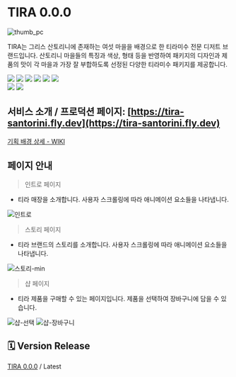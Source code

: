 # TIRA 0.0.0

![thumb_pc](https://github.com/yjglab/tira-santorini/assets/70316567/13fcff9d-59a0-476c-a233-30e3a9c3a2c7)

TIRA는 그리스 산토리니에 존재하는 여섯 마을을 배경으로 한 티라미수 전문 디저트 브랜드입니다.
산토리니 마을들의 특징과 색상, 형태 등을 반영하여 패키지의 디자인과 제품의 맛이 각 마을과 가장 잘 부합하도록
선정된 다양한 티라미수 패키지를 제공합니다.

<div> 
<img src="https://img.shields.io/badge/JavaScript-F7DF1E?style=for-the-badge&logo=JavaScript&logoColor=white">
<img src="https://img.shields.io/badge/jQuery-0769AD?style=for-the-badge&logo=jQuery&logoColor=white">
<img src="https://img.shields.io/badge/Express-000000?style=for-the-badge&logo=Express&logoColor=white">
<img src="https://img.shields.io/badge/Pug-A86454?style=for-the-badge&logo=Pug&logoColor=white">
<img src="https://img.shields.io/badge/Sass-CC6699?style=for-the-badge&logo=Sass&logoColor=white">
<img src="https://img.shields.io/badge/MongoDB-47A248?style=for-the-badge&logo=MongoDB&logoColor=white">
</div>
<div>
<img src="https://img.shields.io/badge/Illustrator-FF9A00?style=for-the-badge&logo=AdobeIllustrator&logoColor=white">
<img src="https://img.shields.io/badge/Photoshop-31A8FF?style=for-the-badge&logo=AdobePhotoshop&logoColor=white">
</div>

## 서비스 소개 / 프로덕션 페이지: [https://tira-santorini.fly.dev](https://tira-santorini.fly.dev)

[기획 배경 상세 - WIKI](https://github.com/yjglab/tira-santorini/wiki)

## 페이지 안내

> 인트로 페이지

- 티라 매장을 소개합니다. 사용자 스크롤링에 따라 애니메이션 요소들을 나타냅니다.

![인트로](https://github.com/yjglab/tira-santorini/assets/70316567/21132a08-6982-4291-b7e8-281f86e7b31d)

> 스토리 페이지

- 티라 브랜드의 스토리를 소개합니다. 사용자 스크롤링에 따라 애니메이션 요소들을 나타냅니다.

![스토리-min](https://github.com/yjglab/tira-santorini/assets/70316567/d3e4e7dd-dd49-4ce8-9616-f38875fcdfcc)

> 샵 페이지

- 티라 제품을 구매할 수 있는 페이지입니다. 제품을 선택하여 장바구니에 담을 수 있습니다.

![샵-선택](https://github.com/yjglab/tira-santorini/assets/70316567/aa7fda01-8601-4ec9-ba67-d385523b7167)
![샵-장바구니](https://github.com/yjglab/tira-santorini/assets/70316567/58ee70db-4fc0-4210-8e4d-cfe89a7b5691)

## 🗓 Version Release

[TIRA 0.0.0](https://github.com/yjglab/tira-santorini) / Latest
